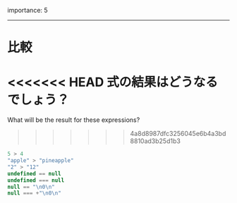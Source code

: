 importance: 5

---

# 比較

<<<<<<< HEAD
式の結果はどうなるでしょう？
=======
What will be the result for these expressions?
>>>>>>> 4a8d8987dfc3256045e6b4a3bd8810ad3b25d1b3

```js no-beautify
5 > 4
"apple" > "pineapple"
"2" > "12"
undefined == null
undefined === null
null == "\n0\n"
null === +"\n0\n"
```
